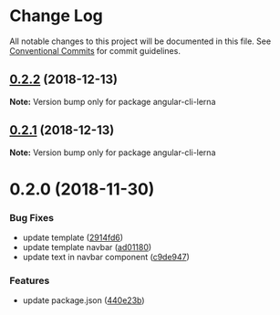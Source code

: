 # Change Log

All notable changes to this project will be documented in this file.
See [Conventional Commits](https://conventionalcommits.org) for commit guidelines.

## [0.2.2](https://github.com/rkusuma/angular-cli-lerna/compare/v0.2.1...v0.2.2) (2018-12-13)

**Note:** Version bump only for package angular-cli-lerna





## [0.2.1](https://github.com/rkusuma/angular-cli-lerna/compare/v0.1.0...v0.2.1) (2018-12-13)

**Note:** Version bump only for package angular-cli-lerna





# 0.2.0 (2018-11-30)


### Bug Fixes

* update template ([2914fd6](https://github.com/rkusuma/angular-cli-lerna/commit/2914fd6))
* update template navbar ([ad01180](https://github.com/rkusuma/angular-cli-lerna/commit/ad01180))
* update text in navbar component ([c9de947](https://github.com/rkusuma/angular-cli-lerna/commit/c9de947))


### Features

* update package.json ([440e23b](https://github.com/rkusuma/angular-cli-lerna/commit/440e23b))
